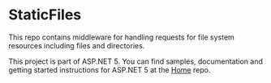 StaticFiles
===========

This repo contains middleware for handling requests for file system resources including files and directories.

This project is part of ASP.NET 5. You can find samples, documentation and getting started instructions for ASP.NET 5 at the [Home](https://github.com/aspnet/home) repo.
